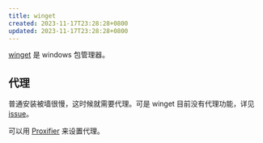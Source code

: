 ```yaml
---
title: winget
created: 2023-11-17T23:28:28+0800
updated: 2023-11-17T23:28:28+0800
---
```



[winget](https://github.com/microsoft/winget-cli) 是 windows 包管理器。

## 代理

普通安装被墙很慢，这时候就需要代理。可是 winget 目前没有代理功能，详见 [issue](https://github.com/microsoft/winget-cli/issues/190)。

可以用 [Proxifier](https://www.proxifier.com/) 来设置代理。
